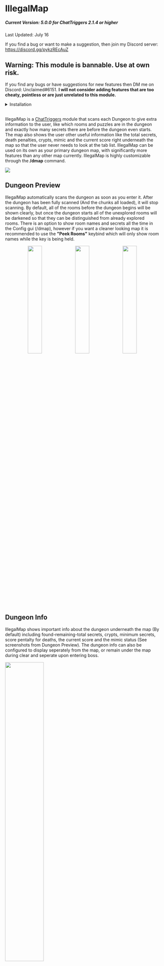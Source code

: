 # IllegalMap

##### Current Version: 5.0.0 for ChatTriggers 2.1.4 or higher
Last Updated: July 16

If you find a bug or want to make a suggestion, then join my Discord server: https://discord.gg/pykzREcAuZ

## Warning: This module is bannable. Use at own risk.

If you find any bugs or have suggestions for new features then DM me on Discord: Unclaimed#6151.
**I will not consider adding features that are too cheaty, pointless or are just unrelated to this module.**

<details>
    <summary>Installation</summary>

## Installation
##### Prerequisites:
    - Minecraft Java Edition
    - Forge
    - ChatTriggers

1. Download the .zip from github (Code -> Download ZIP). Should be called something like "IllegalMap-main.zip".
    
<img src="https://i.imgur.com/ZTY3vtI.png">
<img src="https://i.imgur.com/EXe4kIQ.png">

2. Extract the folder. (Right click -> Extract All)
    
<img src="https://i.imgur.com/igNciyz.png">

3. Open the folder until you get to the one named exactly "IllegalMap" (It should contain the index.js file, metadata and a couple of folders).
    
<img src="https://i.imgur.com/NiarnzG.png">
    
Inside the folder:
    
<img src="https://i.imgur.com/1fqKOaV.png">

4. Move the "IllegalMap" folder into .minecraft/config/ChatTriggers/modules

5. If your folder is not named EXACTLY "IllegalMap" then it WILL NOT WORK. If your folder is not named exactly "IllegalMap" then go back to step 3.
    
Correct <img src="https://i.imgur.com/laoUDZP.png">
    
Incorrect <img src="https://i.imgur.com/tot1Kvr.png">

6. Run '/ct load' in-game

7. Done!

If you encounter issues regarding installing the mod then I WILL NOT help you. Unless there is an issue with the mod itself, please do not ask me for help. 
</details>
<br>

IllegalMap is a [ChatTriggers](https://www.chattriggers.com) module that scans each Dungeon to give extra information to the user, like which rooms and puzzles are in the dungeon and exactly how many secrets there are before the dungeon even starts.
The map also shows the user other useful information like the total secrets, death penalties, crypts, mimic and the current score right underneath the map so that the user never needs to look at the tab list.
IllegalMap can be used on its own as your primary dungeon map, with significantly more features than any other map currently.
IllegalMap is highly customizable through the **/dmap** command.

<img src="https://i.imgur.com/yMl9bRa.png">

## Dungeon Preview
IllegalMap automatically scans the dungeon as soon as you enter it. After the dungeon has been fully scanned (And the chunks all loaded), it will stop scanning.
By default, all of the rooms before the dungeon begins will be shown clearly, but once the dungeon starts all of the unexplored rooms will be darkened so that they can be distinguished from already explored rooms.
There is an option to show room names and secrets all the time in the Config gui (/dmap), however if you want a cleaner looking map it is recommended to use the **"Peek Rooms"** keybind which will only show room names while the key is being held.

<div class="row" align="center">
    <img src="https://i.imgur.com/iujvHR2.png" width=30%/>
    <img src="https://i.imgur.com/azlvob4.png" width=30%/>
    <img src="https://i.imgur.com/lVIlFmj.png" width=30%/>
</div>

## Dungeon Info
IllegalMap shows important info about the dungeon underneath the map (By default) including found-remaining-total secrets, crypts, minimum secrets, score pentalty for deaths, the current score and the mimic status (See screenshots from Dungeon Preview).
The dungeon info can also be configured to display seperately from the map, or remain under the map during clear and seperate upon entering boss.

<img src="https://i.imgur.com/UCrQTUA.png" width=50%/>

## Star Mob Radar
Finding star mobs can be hard, so IllegalMap has an option to show them all on the map similarly to player icons. This will show every star mob and miniboss currently in the player's render distance.

<img src="https://i.imgur.com/1LtnSpG.png" width=30%/>

The mob heads can be configured to have their border colors changed or just appear as small colored dots.

## Dungeon Logs
IllegalMap logs all of the dungeons that you scan. This lets the user view interesting statistics about the dungeon like the average number of secrets per floor, which puzzles or rooms appear the most (or least) or the average number of wither doors in each dungeon.
The command for Dungeon Logs is **"/dlogs \[floor]"**. If no floor is given, then it will show the statistics for every dungeon that you have logged.
The room percentages shown for rooms and puzzles show how the percentage of runs which that room appears in.
NOTE: This data is not sent anywhere. Only you have access to your own logs.

<img src="https://i.imgur.com/bZm5gvB.png"/>
<img src="https://i.imgur.com/u5zHymA.png"/>
<img src="https://i.imgur.com/ycCsaT6.png" width=40%/>

## Feature List
##### General
- Show unexplored dungeon rooms
- Show number of secrets in dungeon before the dungeon starts
- Automatically scans the dungeon
- Print info about the dungeon after it has been scanned in chat
- Change background color and transparency of map
- Change map, head and checkmark scale
- Customizable map border
  - Smooth RGB option
  - Solid color
- Accurate player icons (Always links icons to correct player)
- Show player usernames on map
  - Option to show player names whilst holding spirit leaps
  - Show player ranks on the map
<img src="https://i.imgur.com/uji0Pyp.png">
- Automatically notifies of new IllegalMap updates

#### Score Calculator
- Customizable 270/300 score messages
- Client-side 270/300 score messages
- Auto detect mimic being found
- Announce mimic being killed
- Option to show seperately from the main map

##### Rooms
- Show which room contains the mimic (Floor 6-7)
<img src="https://i.imgur.com/dInXjX9.png" width=10%>

- Show room names
- Show room secrets
- Darken unexplored rooms
- Change wither door color on the map for visibility or aesthetics

#### Misc
- Star mob radar
  - Shows all of the loaded star mobs on your map
  - Togglable via /star
- Wither door ESP
- Star mob ESP
  - Also togglable via /staresp
